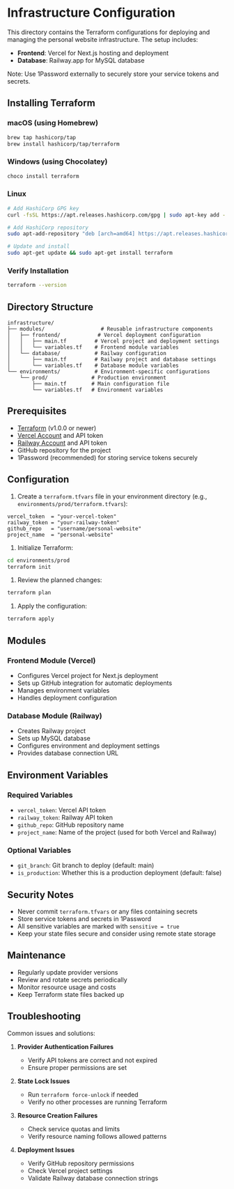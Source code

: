 # Infrastructure Configuration

This directory contains the Terraform configurations for deploying and managing the personal website infrastructure. The setup includes:

- **Frontend**: Vercel for Next.js hosting and deployment
- **Database**: Railway.app for MySQL database

Note: Use 1Password externally to securely store your service tokens and secrets.

## Installing Terraform

### macOS (using Homebrew)

```bash
brew tap hashicorp/tap
brew install hashicorp/tap/terraform
```

### Windows (using Chocolatey)

```bash
choco install terraform
```

### Linux

```bash
# Add HashiCorp GPG key
curl -fsSL https://apt.releases.hashicorp.com/gpg | sudo apt-key add -

# Add HashiCorp repository
sudo apt-add-repository "deb [arch=amd64] https://apt.releases.hashicorp.com $(lsb_release -cs) main"

# Update and install
sudo apt-get update && sudo apt-get install terraform
```

### Verify Installation

```bash
terraform --version
```

## Directory Structure

```tree
infrastructure/
├── modules/                  # Reusable infrastructure components
│   ├── frontend/            # Vercel deployment configuration
│   │   ├── main.tf         # Vercel project and deployment settings
│   │   └── variables.tf    # Frontend module variables
│   └── database/           # Railway configuration
│       ├── main.tf         # Railway project and database settings
│       └── variables.tf    # Database module variables
└── environments/           # Environment-specific configurations
    └── prod/              # Production environment
        ├── main.tf        # Main configuration file
        └── variables.tf   # Environment variables
```

## Prerequisites

- [Terraform](https://www.terraform.io/downloads.html) (v1.0.0 or newer)
- [Vercel Account](https://vercel.com) and API token
- [Railway Account](https://railway.app) and API token
- GitHub repository for the project
- 1Password (recommended) for storing service tokens securely

## Configuration

1. Create a `terraform.tfvars` file in your environment directory (e.g., `environments/prod/terraform.tfvars`):

```hcl
vercel_token  = "your-vercel-token"
railway_token = "your-railway-token"
github_repo   = "username/personal-website"
project_name  = "personal-website"
```

1. Initialize Terraform:

```bash
cd environments/prod
terraform init
```

1. Review the planned changes:

```bash
terraform plan
```

1. Apply the configuration:

```bash
terraform apply
```

## Modules

### Frontend Module (Vercel)

- Configures Vercel project for Next.js deployment
- Sets up GitHub integration for automatic deployments
- Manages environment variables
- Handles deployment configuration

### Database Module (Railway)

- Creates Railway project
- Sets up MySQL database
- Configures environment and deployment settings
- Provides database connection URL

## Environment Variables

### Required Variables

- `vercel_token`: Vercel API token
- `railway_token`: Railway API token
- `github_repo`: GitHub repository name
- `project_name`: Name of the project (used for both Vercel and Railway)

### Optional Variables

- `git_branch`: Git branch to deploy (default: main)
- `is_production`: Whether this is a production deployment (default: false)

## Security Notes

- Never commit `terraform.tfvars` or any files containing secrets
- Store service tokens and secrets in 1Password
- All sensitive variables are marked with `sensitive = true`
- Keep your state files secure and consider using remote state storage

## Maintenance

- Regularly update provider versions
- Review and rotate secrets periodically
- Monitor resource usage and costs
- Keep Terraform state files backed up

## Troubleshooting

Common issues and solutions:

1. **Provider Authentication Failures**

   - Verify API tokens are correct and not expired
   - Ensure proper permissions are set

1. **State Lock Issues**

   - Run `terraform force-unlock` if needed
   - Verify no other processes are running Terraform

1. **Resource Creation Failures**

   - Check service quotas and limits
   - Verify resource naming follows allowed patterns

1. **Deployment Issues**
   - Verify GitHub repository permissions
   - Check Vercel project settings
   - Validate Railway database connection strings
